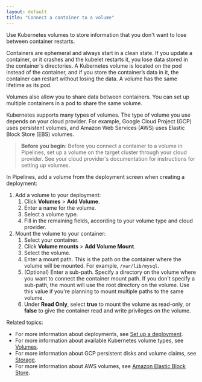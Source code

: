 ```yaml
---
layout: default
title: "Connect a container to a volume"
---
```


Use Kubernetes volumes to store information that you don't want to lose between container restarts.

Containers are ephemeral and always start in a clean state. If you update a container, or it crashes and the kubelet restarts it, you lose data stored in the container's directories. A Kubernetes volume is located on the pod instead of the container, and if you store the container’s data in it, the container can restart without losing the data. A volume has the same lifetime as its pod. 

Volumes also allow you to share data between containers. You can set up multiple containers in a pod to share the same volume.

Kubernetes supports many types of volumes. The type of volume you use depends on your cloud provider. For example, Google Cloud Project (GCP) uses persistent volumes, and Amazon Web Services (AWS) uses Elastic Block Store (EBS) volumes. 

> **Before you begin**: Before you connect a container to a volume in Pipelines, set up a volume on the target cluster through your cloud provider. See your cloud provider's documentation for instructions for setting up volumes.

In Pipelines, add a volume from the deployment screen when creating a deployment:

1. Add a volume to your deployment:
   1. Click **Volumes** > **Add Volume**.
   1. Enter a name for the volume.
   1. Select a volume type. 
   1. Fill in the remaining fields, according to your volume type and cloud provider.
1. Mount the volume to your container:
   1. Select your container.
   1. Click **Volume mounts** > **Add Volume Mount**.
   1. Select the volume.
   1. Enter a mount path. This is the path on the container where the volume will be mounted. For example, `/var/lib/mysql`.
   1. (Optional) Enter a sub-path. Specify a directory on the volume where you want to connect the container mount path. If you don't specify a sub-path, the mount will use the root directory on the volume. Use this value if you're planning to mount multiple paths to the same volume.
   1. Under **Read Only**, select **true** to mount the volume as read-only, or **false** to give the container read and write privileges on the volume.

Related topics:
* For more information about deployments, see [Set up a deployment](./deployment-set-up.md).
* For more information about available Kubernetes volume types, see <a href="https://kubernetes.io/docs/concepts/storage/volumes/" target="_blank">Volumes</a>.
* For more information about GCP persistent disks and volume claims, see <a href="https://cloud.google.com/compute/docs/disks/" target="_blank">Storage</a>.
* For more information about AWS volumes, see <a href="https://docs.aws.amazon.com/AWSEC2/latest/UserGuide/AmazonEBS.html" target="_blank">Amazon Elastic Block Store</a>.